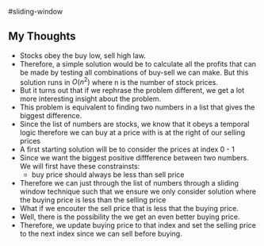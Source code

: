 #sliding-window

## My Thoughts

- Stocks obey the buy low, sell high law. 
- Therefore, a simple solution would be to calculate all the profits that can be made by testing all combinations of buy-sell we can make. But this solution runs in $O(n^2)$ where n is the number of stock prices.
- But it turns out that if we rephrase the problem different, we get a lot more interesting insight about the problem.
- This problem is equivalent to finding two numbers in a list that gives the biggest difference.
- Since the list of numbers are stocks, we know that it obeys a temporal logic therefore we can buy at a price with is at the right of our selling prices
- A first starting solution will be to consider the prices at index 0 - 1
- Since we want the biggest positive diffference between two numbers. We will first have these constrainsts:
	- buy price should always be less than sell price
- Therefore we can just through the list of numbers through a sliding window technique such that we ensure we only consider solution where the buying price is less than the selling price
- What if we encouter the sell price that is less that the buying price.
- Well, there is the possibility the we get an even better buying price.
- Therefore, we update buying price to that index and set the selling price to the next index since we can sell before buying.